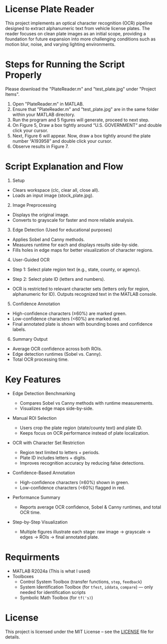 # License Plate Reader
This project implements an optical character recognition (OCR) pipeline designed to extract alphanumeric text from vehicle license plates. The reader focuses on clean plate images as an initial scope, providing a foundation for future expansion into more challenging conditions such as motion blur, noise, and varying lighting environments.

# Steps for Running the Script Properly
Please download the "PlateReader.m" and "test_plate.jpg" under "Project Items".

1. Open "PlateReader.m" in MATLAB.
2. Ensure that "PlateReader.m" and "test_plate.jpg" are in the same folder within your MATLAB directory.
3. Run the program and 5 figures will generate, proceed to next step.
4. On Figure 5, Draw a box tightly around “U.S. GOVERNMENT“ and double click your cursor.
5. Next, Figure 6 will appear. Now, draw a box tightly around the plate number “A193958” and double click your cursor.
6. Observe results in Figure 7.

# Script Explanation and Flow
1. Setup
  - Clears workspace (clc, clear all, close all).
  - Loads an input image (stock_plate.jpg).
    
2. Image Preprocessing
  - Displays the original image.
  - Converts to grayscale for faster and more reliable analysis.

3. Edge Detection (Used for educational purposes)
  - Applies Sobel and Canny methods.
  - Measures runtime for each and displays results side-by-side.
  - Fills holes in edge maps for better visualization of character regions.
    
4. User-Guided OCR
  - Step 1: Select plate region text (e.g., state, county, or agency).
  - Step 2: Select plate ID (letters and numbers).

  - OCR is restricted to relevant character sets (letters only for region, alphanumeric for ID). Outputs recognized text in the MATLAB console.

5. Confidence Annotation
  - High-confidence characters (≥60%) are marked green.
  - Low-confidence characters (<60%) are marked red.
  - Final annotated plate is shown with bounding boxes and confidence labels.

6. Summary Output
  - Average OCR confidence across both ROIs.
  - Edge detection runtimes (Sobel vs. Canny).
  - Total OCR processing time.

# Key Features
- Edge Detection Benchmarking
  - Compares Sobel vs Canny methods with runtime measurements.
  - Visualizes edge maps side-by-side.
    
- Manual ROI Selection
  - Users crop the plate region (state/county text) and plate ID.
  - Keeps focus on OCR performance instead of plate localization.
    
- OCR with Character Set Restriction
  - Region text limited to letters + periods.
  - Plate ID includes letters + digits.
  - Improves recognition accuracy by reducing false detections.
    
- Confidence-Based Annotation
  - High-confidence characters (≥60%) shown in green.
  - Low-confidence characters (<60%) flagged in red.
    
- Performance Summary
  - Reports average OCR confidence, Sobel & Canny runtimes, and total OCR time.
    
- Step-by-Step Visualization
  - Multiple figures illustrate each stage: raw image → grayscale → edges → ROIs → final annotated plate.
 
# Requirments
- MATLAB R2024a (This is what I used)
- Toolboxes
  - Control System Toolbox (transfer functions, `step`, `feedback`)
  - System Identification Toolbox (for `tfest`, `iddata`, `compare`) — only needed for identification scripts
  - Symbolic Math Toolbox (for `tf('s)`)

# License
This project is licensed under the MIT License – see the [LICENSE](LICENSE) file for details.

